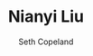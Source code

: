 ---
title: "Nianyi Liu"
layout: "post"
year: "2024"
featured: "/images/photography/portraiture/portraits/nianyi/nianyi1.jpg"
rank: 9998
images:
  - "/images/photography/portraiture/portraits/nianyi/nianyi2.jpg"
  - "/images/photography/portraiture/portraits/nianyi/nianyi6.jpg"
  - "/images/photography/portraiture/portraits/nianyi/nianyi3.jpg"
  - "/images/photography/portraiture/portraits/nianyi/nianyi4.jpg"
  - "/images/photography/portraiture/portraits/nianyi/nianyi5.jpg"
  - "/images/photography/portraiture/portraits/nianyi/nianyi7.jpg"
GalleryColumns: 2
darkmode: true

Showtitle: true
Showdescription: true
Showauthor: true
Showyear: true
Showlinks: true

description: |
    Nianyi Liu is an international student from China whom is studying Film at Massey University. We've crossed paths many times throughout our degrees and during a cold october evening we walked around Wellington city doing a city wide photoshoot. Some of these photos I took of her have been to this day my favourite photos I've taken.
descriptionLabel: "About"
author: "Seth Copeland"
authorLabel: "Author"
year: "2024"
yearLabel: "Year"
links: |
    [Instagram](https://instagram.com/altfullstop) 
    <br> [YouTube](https://youtube.com/@altfullstop) <br>
linksLabel: "Links"

titleFontSize: "32px"
titleFontWeight: "bold"
descriptionFontSize: "18px"
descriptionFontWeight: "bold"
descriptionLabelFontSize: "16px"
descriptionLabelFontWeight: "600"
authorFontSize: "18px"
authorFontWeight: "bold"
authorLabelFontSize: "16px"
authorLabelFontWeight: "600"
yearFontSize: "18px"
yearFontWeight: "bold"
yearLabelFontSize: "16px"
yearLabelFontWeight: "600"
linksFontSize: "18px"
linksFontWeight: "400"
linksLabelFontSize: "16px"
linksLabelFontWeight: "600"
---